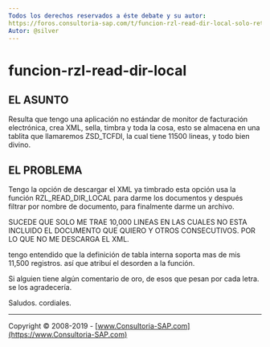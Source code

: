 ```yaml
---
Todos los derechos reservados a éste debate y su autor:
https://foros.consultoria-sap.com/t/funcion-rzl-read-dir-local-solo-retorna-10000-line/4728
Autor: @silver
---
```


# funcion-rzl-read-dir-local

## EL ASUNTO

Resulta que tengo una aplicación no estándar de monitor de facturación electrónica, crea XML, sella, timbra y toda la cosa, esto se almacena en una tablita que llamaremos ZSD_TCFDI, la cual tiene 11500 lineas, y todo bien divino.

## EL PROBLEMA

Tengo la opción de descargar el XML ya timbrado esta opción usa la función RZL_READ_DIR_LOCAL para darme los documentos y después filtrar por nombre de documento, para finalmente darme un archivo.

SUCEDE QUE SOLO ME TRAE 10,000 LINEAS EN LAS CUALES NO ESTA INCLUIDO EL DOCUMENTO QUE QUIERO Y OTROS CONSECUTIVOS. POR LO QUE NO ME DESCARGA EL XML.

tengo entendido que la definición de tabla interna soporta mas de mis 11,500 registros. así que atribuí el desorden a la función.

Si alguien tiene algún comentario de oro, de esos que pesan por cada letra. se los agradecería.

Saludos. cordiales.

***

Copyright © 2008-2019 - [www.Consultoria-SAP.com](https://www.Consultoria-SAP.com)
